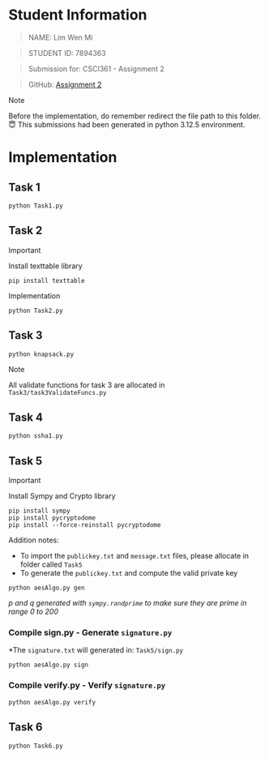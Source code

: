 # Student Information
> NAME: Lim Wen Mi

> STUDENT ID: 7894363

> Submission for: CSCI361 - Assignment 2

> GitHub: [Assignment 2](https://github.com/wmlim014/Cryptographic-Application/tree/main/Assignment%202)

> [!NOTE]
> Before the implementation, do remember redirect the file path to this folder. :innocent:
> This submissions had been generated in python 3.12.5 environment.

# Implementation
## Task 1
```
python Task1.py
```

## Task 2
> [!IMPORTANT]
> Install texttable library
> ```
> pip install texttable
> ```

Implementation
```
python Task2.py
```

## Task 3
```
python knapsack.py
```
> [!NOTE]
> All validate functions for task 3 are allocated in `Task3/task3ValidateFuncs.py`

## Task 4
```
python ssha1.py
```

## Task 5
> [!IMPORTANT]
> Install Sympy and Crypto library
> ```
> pip install sympy
> pip install pycryptodome
> pip install --force-reinstall pycryptodome
> ```

Addition notes: 
- To import the `publickey.txt` and `message.txt` files, please allocate in folder called `Task5`
- To generate the `publickey.txt` and compute the valid private key
```
python aesAlgo.py gen
```
*p and q generated with `sympy.randprime` to make sure they are prime in range 0 to 200*

### Compile sign.py - Generate `signature.py`
*The `signature.txt` will generated in: `Task5/sign.py`
```
python aesAlgo.py sign
```

### Compile verify.py - Verify `signature.py`
```
python aesAlgo.py verify
```

## Task 6
```
python Task6.py
```
